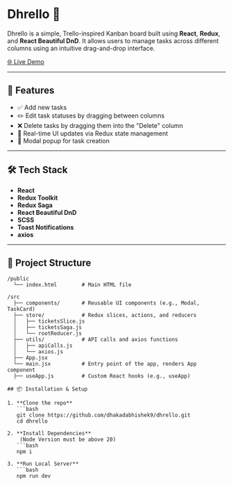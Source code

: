 # Dhrello 🧩

Dhrello is a simple, Trello-inspired Kanban board built using **React**, **Redux**, and **React Beautiful DnD**. It allows users to manage tasks across different columns using an intuitive drag-and-drop interface.

[🌐 Live Demo](https://dhakadabhishek9.github.io/dhrello/)

---

## 🚀 Features

- ✅ Add new tasks
- ✏️ Edit task statuses by dragging between columns
- ❌ Delete tasks by dragging them into the "Delete" column
- 🔄 Real-time UI updates via Redux state management
- 🎨 Modal popup for task creation

---

## 🛠️ Tech Stack

- **React**
- **Redux Toolkit**
- **Redux Saga**
- **React Beautiful DnD**
- **SCSS**
- **Toast Notifications**
- **axios**

---

## 📁 Project Structure

```plaintext
/public
  └── index.html        # Main HTML file

/src
  ├── components/       # Reusable UI components (e.g., Modal, TaskCard)
  ├── store/            # Redux slices, actions, and reducers
  │   ├── ticketsSlice.js
  │   ├── ticketsSaga.js
  │   └── rootReducer.js
  ├── utils/            # API calls and axios functions
  │   ├── apiCalls.js
  │   └── axios.js
  ├── App.jsx           
  └── main.jsx          # Entry point of the app, renders App component
  ├── useApp.js         # Custom React hooks (e.g., useApp)

## 📦 Installation & Setup

1. **Clone the repo**
   ```bash
   git clone https://github.com/dhakadabhishek9/dhrello.git
   cd dhrello

2. **Install Dependencies**
    (Node Version must be above 20)
   ```bash
   npm i

3. **Run Local Server**
   ```bash
   npm run dev